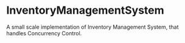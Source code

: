 # InventoryManagementSystem
A small scale implementation of Inventory Management System, that handles Concurrency Control.
